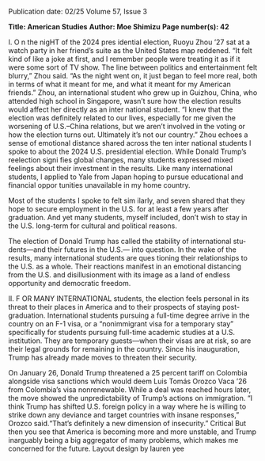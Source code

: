 Publication date: 02/25
Volume 57, Issue 3

**Title: American Studies**
**Author: Moe Shimizu**
**Page number(s): 42**

I.
O
n the nigHT of the 2024 pres­
idential election,  Ruoyu Zhou 
’27 sat at a watch party in her 
friend’s suite as the United States map 
reddened. 
“It felt kind of like a joke at first, and 
I remember people were treating it as if 
it were some sort of TV show. The line 
between politics and entertainment felt 
blurry,” Zhou said. “As the night went 
on, it just began to feel more real, both 
in terms of what it meant for me, and 
what it meant for my American friends.” 
Zhou, an international student 
who grew up in Guizhou, China, who 
attended high school in Singapore, 
wasn’t sure how the election results 
would affect her directly as an inter­
national student. “I knew that the 
election was definitely related to 
our lives, especially for me given the 
worsening of U.S.–China relations, but 
we aren’t involved in the voting or how 
the election turns out. Ultimately it’s 
not our country.”
Zhou echoes a sense of emotional 
distance shared across the ten inter­
national students I spoke to about the 
2024 U.S. presidential election. While 
Donald 
Trump’s 
reelection 
signi­
fies global changes, many students 
expressed mixed feelings about their 
investment in the results. 
Like many international students, 
I applied to Yale from Japan hoping to 
pursue educational and financial oppor­
tunities unavailable in my home country. 

Most of the students I spoke to felt sim­
ilarly, and seven shared that they hope 
to secure employment in the U.S. for at 
least a few years after graduation. And 
yet many students, myself included, 
don’t wish to stay in the U.S. long-term 
for cultural and political reasons. 

The election of Donald Trump has 
called the stability of international stu­
dents—and their futures in the U.S.—
into question. In the wake of the results, 
many international students are ques­
tioning their relationships to the U.S. as 
a whole. Their reactions manifest in an 
emotional distancing from the U.S. and 
disillusionment with its image as a land 
of endless opportunity and democratic 
freedom. 

II.
F
OR MANY INTERNATIONAL students, 
the election feels personal in its threat 
to their places in America and to their 
prospects of staying post-graduation. 
International students pursuing a 
full-time degree arrive in the country on 
an F-1 visa, or a “nonimmigrant visa for a 
temporary stay” specifically for students 
pursuing full-time academic studies at 
a U.S. institution. They are temporary 
guests—when their visas are at risk, so 
are their legal grounds for remaining in 
the country.
Since his inauguration, Trump has 
already made moves to threaten their 
security. 

On January 26, Donald Trump 
threatened a 25 percent tariff on Colombia 
alongside visa sanctions which would 
deem Luis Tomás Orozco Vaca ’26 from 
Colombia’s visa nonrenewable. 
While a deal was reached hours later, 
the move showed the unpredictability of 
Trump’s actions on immigration. “I think 
Trump has shifted U.S. foreign policy in 
a way where he is willing to strike down 
any deviance and target countries with 
insane responses,” Orozco said.“That’s 
definitely a new dimension of insecurity.”
Critical
But then you see that 
America is becoming 
more and more 
unstable, and Trump 
inarguably being 
a big aggregator 
of many problems, 
which makes me 
concerned for the 
future.
Layout design by lauren yee